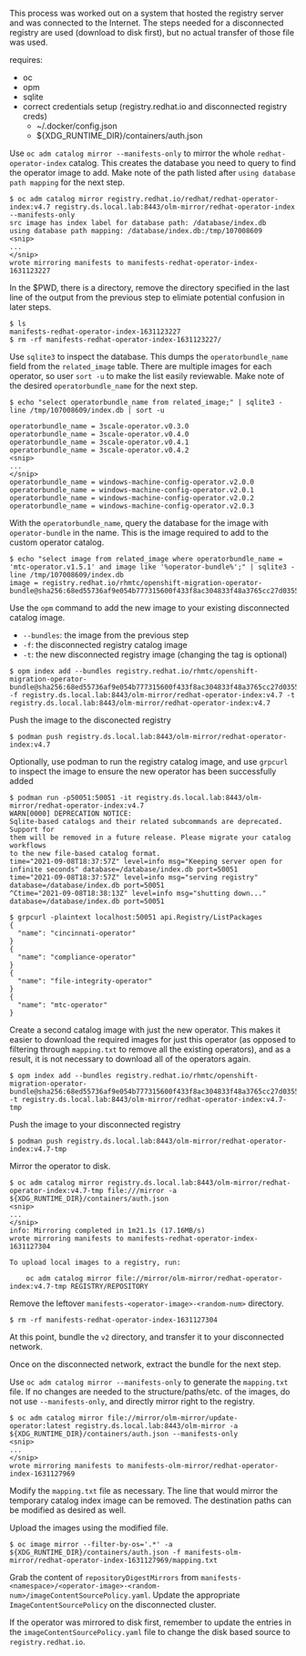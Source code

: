This process was worked out on a system that hosted the registry server and was connected to the Internet.  The steps needed for a disconnected registry are used (download to disk first), but no actual transfer of those file was used.

requires:
* oc
* opm
* sqlite
* correct credentials setup (registry.redhat.io and disconnected registry creds)
  * ~/.docker/config.json
  * ${XDG_RUNTIME_DIR}/containers/auth.json

Use `oc adm catalog mirror --manifests-only` to mirror the whole `redhat-operator-index` catalog.  This creates the database you need to query to find the operator image to add.  Make note of the path listed after `using database path mapping` for the next step.
```
$ oc adm catalog mirror registry.redhat.io/redhat/redhat-operator-index:v4.7 registry.ds.local.lab:8443/olm-mirror/redhat-operator-index --manifests-only
src image has index label for database path: /database/index.db
using database path mapping: /database/index.db:/tmp/107008609
<snip>
...
</snip>
wrote mirroring manifests to manifests-redhat-operator-index-1631123227
```
In the $PWD, there is a directory, remove the directory specified in the last line of the output from the previous step to elimiate potential confusion in later steps.
```
$ ls
manifests-redhat-operator-index-1631123227
$ rm -rf manifests-redhat-operator-index-1631123227/
```
Use `sqlite3` to inspect the database.  This dumps the `operatorbundle_name` field from the `related_image` table.  There are multiple images for each operator, so user `sort -u` to make the list easily reviewable.  Make note of the desired `operatorbundle_name` for the next step.
```
$ echo "select operatorbundle_name from related_image;" | sqlite3 -line /tmp/107008609/index.db | sort -u

operatorbundle_name = 3scale-operator.v0.3.0
operatorbundle_name = 3scale-operator.v0.4.0
operatorbundle_name = 3scale-operator.v0.4.1
operatorbundle_name = 3scale-operator.v0.4.2
<snip>
...
</snip>
operatorbundle_name = windows-machine-config-operator.v2.0.0
operatorbundle_name = windows-machine-config-operator.v2.0.1
operatorbundle_name = windows-machine-config-operator.v2.0.2
operatorbundle_name = windows-machine-config-operator.v2.0.3
```
With the `operatorbundle_name`, query the database for the image with `operator-bundle` in the name.  This is the image required to add to the custom operator catalog.
```
$ echo "select image from related_image where operatorbundle_name = 'mtc-operator.v1.5.1' and image like '%operator-bundle%';" | sqlite3 -line /tmp/107008609/index.db
image = registry.redhat.io/rhmtc/openshift-migration-operator-bundle@sha256:68ed55736af9e054b777315600f433f8ac304833f48a3765cc27d0355a3b4617
```

Use the `opm` command to add the new image to your existing disconnected catalog image.
- `--bundles`: the image from the previous step
- `-f`: the disconnected registry catalog image
- `-t`: the new disconnected registry image (changing the tag is optional)
``` 
$ opm index add --bundles registry.redhat.io/rhmtc/openshift-migration-operator-bundle@sha256:68ed55736af9e054b777315600f433f8ac304833f48a3765cc27d0355a3b4617 -f registry.ds.local.lab:8443/olm-mirror/redhat-operator-index:v4.7 -t registry.ds.local.lab:8443/olm-mirror/redhat-operator-index:v4.7
```
Push the image to the disconected registry
```
$ podman push registry.ds.local.lab:8443/olm-mirror/redhat-operator-index:v4.7
```
Optionally, use podman to run the registry catalog image, and use `grpcurl` to inspect the image to ensure the new operator has been successfully added
```
$ podman run -p50051:50051 -it registry.ds.local.lab:8443/olm-mirror/redhat-operator-index:v4.7
WARN[0000] DEPRECATION NOTICE:
Sqlite-based catalogs and their related subcommands are deprecated. Support for
them will be removed in a future release. Please migrate your catalog workflows
to the new file-based catalog format.
time="2021-09-08T18:37:57Z" level=info msg="Keeping server open for infinite seconds" database=/database/index.db port=50051
time="2021-09-08T18:37:57Z" level=info msg="serving registry" database=/database/index.db port=50051
^Ctime="2021-09-08T18:38:13Z" level=info msg="shutting down..." database=/database/index.db port=50051

$ grpcurl -plaintext localhost:50051 api.Registry/ListPackages
{
  "name": "cincinnati-operator"
}
{
  "name": "compliance-operator"
}
{
  "name": "file-integrity-operator"
}
{
  "name": "mtc-operator"
}
```
Create a second catalog image with just the new operator.  This makes it easier to download the required images for just this operator (as opposed to filtering through `mapping.txt` to remove all the existing operators), and as a result, it is not necessary to download all of the operators again.
```
$ opm index add --bundles registry.redhat.io/rhmtc/openshift-migration-operator-bundle@sha256:68ed55736af9e054b777315600f433f8ac304833f48a3765cc27d0355a3b4617 -t registry.ds.local.lab:8443/olm-mirror/redhat-operator-index:v4.7-tmp
```
Push the image to your disconnected registry
```
$ podman push registry.ds.local.lab:8443/olm-mirror/redhat-operator-index:v4.7-tmp
```
Mirror the operator to disk.
```
$ oc adm catalog mirror registry.ds.local.lab:8443/olm-mirror/redhat-operator-index:v4.7-tmp file:///mirror -a ${XDG_RUNTIME_DIR}/containers/auth.json
<snip>
...
</snip>
info: Mirroring completed in 1m21.1s (17.16MB/s)
wrote mirroring manifests to manifests-redhat-operator-index-1631127304

To upload local images to a registry, run:

	oc adm catalog mirror file://mirror/olm-mirror/redhat-operator-index:v4.7-tmp REGISTRY/REPOSITORY      
```
Remove the leftover `manifests-<operator-image>-<random-num>` directory.
```
$ rm -rf manifests-redhat-operator-index-1631127304
```
At this point, bundle the `v2` directory, and transfer it to your disconnected network.  

Once on the disconnected network, extract the bundle for the next step.  

Use `oc adm catalog mirror --manifests-only` to generate the `mapping.txt` file.  If no changes are needed to the structure/paths/etc. of the images, do not use `--manifests-only`, and directly mirror right to the registry.
```
$ oc adm catalog mirror file://mirror/olm-mirror/update-operator:latest registry.ds.local.lab:8443/olm-mirror -a ${XDG_RUNTIME_DIR}/containers/auth.json --manifests-only
<snip>
...
</snip>
wrote mirroring manifests to manifests-olm-mirror/redhat-operator-index-1631127969
```
Modify the `mapping.txt` file as necessary.  The line that would mirror the temporary catalog index image can be removed.  The destination paths can be modified as desired as well.  

Upload the images using the modified file.
```
$ oc image mirror --filter-by-os='.*' -a ${XDG_RUNTIME_DIR}/containers/auth.json -f manifests-olm-mirror/redhat-operator-index-1631127969/mapping.txt
```
Grab the content of `repositoryDigestMirrors` from `manifests-<namespace>/<operator-image>-<random-num>/imageContentSourcePolicy.yaml`.  Update the appropriate `ImageContentSourcePolicy` on the disconnected cluster.  

If the operator was mirrored to disk first, remember to update the entries in the `imageContentSourcePolicy.yaml` file to change the disk based source to `registry.redhat.io`.